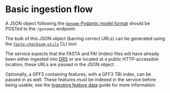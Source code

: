 # Basic ingestion flow

A JSON object following the [`Genome` Pydantic model format](../bento_reference_service/models.py) should be POSTed
to the `/genomes` endpoint.

The bulk of this JSON object (barring correct URLs) can be generated using the 
[`fasta-checksum-utils`](https://github.com/bento-platform/fasta-checksum-utils) CLI tool.

The service expects that the FASTA and FAI (index) files will have already been either ingested into 
[DRS](https://github.com/bento-platform/bento_drs) or are located at a public HTTP-accessible location; these URLs are
passed in the JSON object.

Optionally, a GFF3 containing features, with a GFF3 TBI index, can be passed in as well. These features must be 
indexed in the service before being usable; see the [Ingesting feature data](./ingesting_features.md) guide for 
more information.
